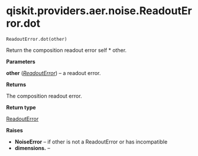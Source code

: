 # qiskit.providers.aer.noise.ReadoutError.dot

`ReadoutError.dot(other)`

Return the composition readout error self \* other.

**Parameters**

**other** ([*ReadoutError*](qiskit.providers.aer.noise.ReadoutError#qiskit.providers.aer.noise.ReadoutError "qiskit.providers.aer.noise.ReadoutError")) – a readout error.

**Returns**

The composition readout error.

**Return type**

[ReadoutError](qiskit.providers.aer.noise.ReadoutError#qiskit.providers.aer.noise.ReadoutError "qiskit.providers.aer.noise.ReadoutError")

**Raises**

*   **NoiseError** – if other is not a ReadoutError or has incompatible
*   **dimensions.** –
